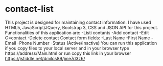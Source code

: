 # contact-list
This project is designed for maintaining contact information. I have used HTML5, JavaScript/JQuery, Bootstrap 3, CSS and JSON API for this project.
Functionalities of this application are:
-Listi contants
-Add contact
-Edit C=contact
-Delete contact
Contact form fields:
-Last Name
-First Name
-Email
-Phone Number
-Status (Active/Inactive)
You can run this application if you copy files to your local server and in your browser type https://address/Main.html or run copy this link in your browser https://jsfiddle.net/dmilos89/jme7d3z6/
